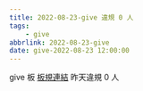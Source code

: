 ```yaml
---
title: 2022-08-23-give 違規 0 人
tags:
    - give
abbrlink: 2022-08-23-give
date: give-2022-08-23 12:00:00
---
```

give 板 [板規連結](https://www.ptt.cc/bbs/give/M.1612495900.A.C32.html)
昨天違規 0 人
